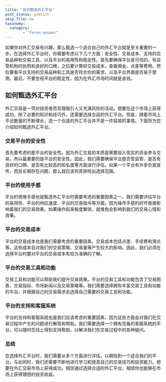 ```yaml
---
title: "如何甄选外汇平台"
post_status: publish
skip_file: no
taxonomy:
  category:
        - "forex-answer"
---
```


如果你对外汇交易有兴趣，那么甄选一个适合自己的外汇平台就是至关重要的一步。在选择外汇平台时，你需要考虑以下几个方面：安全性、交易成本、支持的交易品种和交易工具、以及平台的易用性和稳定性。首先要确保平台是可信的，有监管机构的执照和良好的口碑。之后要计算好交易成本，查看佣金、点差等费用。然后要看平台支持的交易品种和工具是否符合你的需求，以及平台界面是否易于使用。最后，不要忽视平台的稳定性，因为在外汇市场时间就是金钱。

## 如何甄选外汇平台

外汇交易是一项对投资者而言既吸引人又充满风险的活动。想要在这个市场上获得成功，除了必要的知识和技巧外，还需要选择合适的外汇平台。但是，随着市场上平台数量的不断增长，选一个合适的外汇平台并不是一件容易的事情。下面将为您介绍如何甄选外汇平台。

### 交易平台的安全性

首先要考虑的是平台的安全性。因为外汇交易的本质是需要投入现实的资金参与交易，所以最重要的是平台的安全性。因此，我们需要确保平台是否受监管、是否有良好的口碑、是否有比较高的知名度等方面进行评估。如果一个平台有许多负面宣传，而且长期存在问题，那么就应该将其排除出选择范围。

### 平台的使用手感

平台的使用手感也是甄选外汇平台时需要考虑的重要因素之一。我们需要评估平台的易用性、平台的响应速度、平台的交易指令等方面。因为操作手感的好坏直接影响着我们的交易效果。如果操作起来极度繁琐，就难免会影响到我们的交易心情和效果。

### 平台的交易成本

平台的交易成本也是我们需要考虑的重要因素。交易成本包括点差、手续费和滑点等。这些成本会对我们的交易策略、交易量等产生较大的影响。因此，我们必须在选择平台时要对平台的交易成本有较为准确的了解。

### 平台的交易工具和功能

交易工具和功能可以帮助我们提升交易效果。平台的交易工具和功能包含了交易图表、交易指标、市场新闻以及交易策略等。我们需要选择拥有丰富交易工具和功能的平台，并根据自己的交易需求去选择自己需要的交易工具和功能。

### 平台的支持和客服系统

平台的支持和客服系统也是我们应该考虑的重要因素，因为这些方面会对我们在交易过程中产生的问题进行解答和帮助。我们需要选择一个拥有完备的客服系统的平台，可以随时在线上得到支持帮助，以解决我们在交易过程中的各种疑问。

### 总结

在选择外汇平台时，我们需要从多个方面进行评估，以期找到一个适合我们的平台。与此同时，我们还需要不断地进行学习和提高自己的交易技巧和投资能力。想要在外汇交易市场上获得成功，相信通过选择合适的外汇平台，相信你也能够在市场上获得理想的投资收益。


